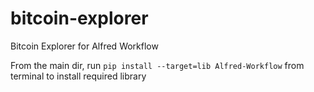 # bitcoin-explorer
Bitcoin Explorer for Alfred Workflow

From the main dir, run
`
pip install --target=lib Alfred-Workflow
`
from terminal to install required library
